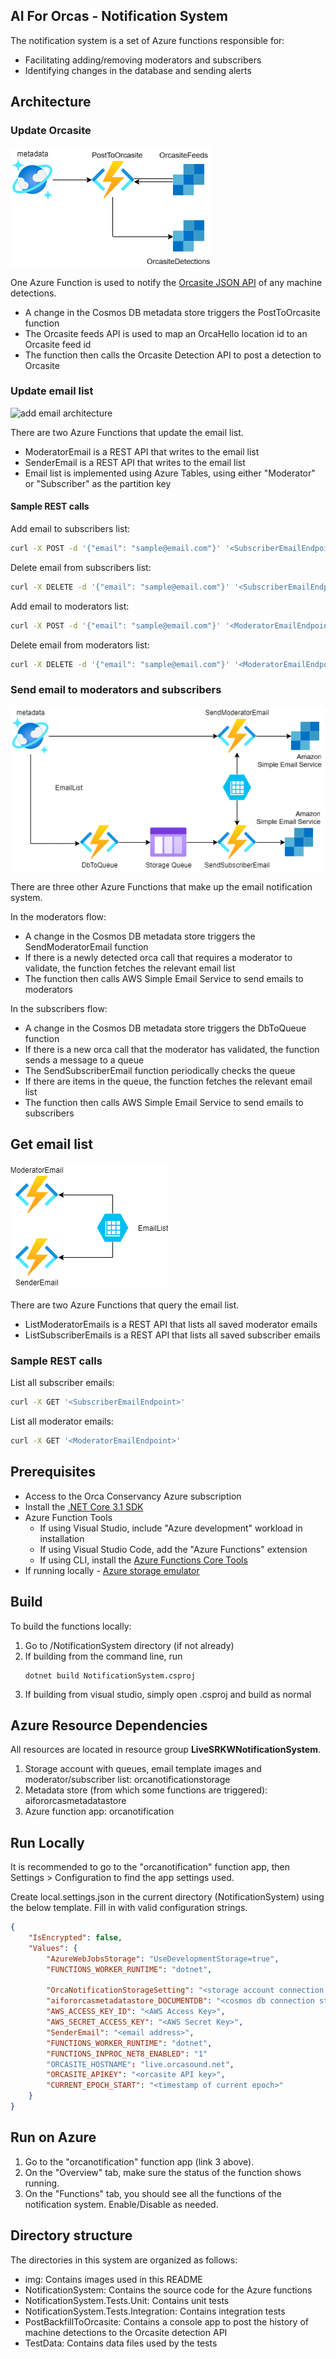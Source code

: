 ## AI For Orcas - Notification System

The notification system is a set of Azure functions responsible for:
- Facilitating adding/removing moderators and subscribers
- Identifying changes in the database and sending alerts

## Architecture

### Update Orcasite

![post to Orcasite architecture](img/post-to-orcasite.png)

One Azure Function is used to notify the [Orcasite JSON API](https://live.orcasound.net/api/json/swaggerui) of any machine detections.

- A change in the Cosmos DB metadata store triggers the PostToOrcasite function
- The Orcasite feeds API is used to map an OrcaHello location id to an Orcasite feed id
- The function then calls the Orcasite Detection API to post a detection to Orcasite

### Update email list

![add email architecture](img/add-email.png)

There are two Azure Functions that update the email list.

- ModeratorEmail is a REST API that writes to the email list
- SenderEmail is a REST API that writes to the email list
- Email list is implemented using Azure Tables, using either "Moderator" or "Subscriber" as the partition key

#### Sample REST calls

Add email to subscribers list:

```bash
curl -X POST -d '{"email": "sample@email.com"}' '<SubscriberEmailEndpoint>'
```

Delete email from subscribers list:

```bash
curl -X DELETE -d '{"email": "sample@email.com"}' '<SubscriberEmailEndpoint>'
```

Add email to moderators list:

```bash
curl -X POST -d '{"email": "sample@email.com"}' '<ModeratorEmailEndpoint>'
```

Delete email from moderators list:

```bash
curl -X DELETE -d '{"email": "sample@email.com"}' '<ModeratorEmailEndpoint>'
```

### Send email to moderators and subscribers

![send email architecture](img/send-email.png)

There are three other Azure Functions that make up the email notification system.

In the moderators flow:

- A change in the Cosmos DB metadata store triggers the SendModeratorEmail function
- If there is a newly detected orca call that requires a moderator to validate, the function fetches the relevant email list
- The function then calls AWS Simple Email Service to send emails to moderators

In the subscribers flow:

- A change in the Cosmos DB metadata store triggers the DbToQueue function
- If there is a new orca call that the moderator has validated, the function sends a message to a queue
- The SendSubscriberEmail function periodically checks the queue
- If there are items in the queue, the function fetches the relevant email list
- The function then calls AWS Simple Email Service to send emails to subscribers

## Get email list

![list email architecture](img/list-email.png)

There are two Azure Functions that query the email list.

- ListModeratorEmails is a REST API that lists all saved moderator emails
- ListSubscriberEmails is a REST API that lists all saved subscriber emails

### Sample REST calls

List all subscriber emails:

```bash
curl -X GET '<SubscriberEmailEndpoint>'
```

List all moderator emails:

```bash
curl -X GET '<ModeratorEmailEndpoint>'
```

## Prerequisites

- Access to the Orca Conservancy Azure subscription
- Install the [.NET Core 3.1 SDK](https://dotnet.microsoft.com/download/dotnet-core/3.1)
- Azure Function Tools
    - If using Visual Studio, include "Azure development" workload in installation
    - If using Visual Studio Code, add the "Azure Functions" extension
    - If using CLI, install the [Azure Functions Core Tools](https://docs.microsoft.com/en-us/azure/azure-functions/functions-run-local?tabs=linux%2Ccsharp%2Cbash#v2)
- If running locally - [Azure storage emulator](https://docs.microsoft.com/en-us/azure/storage/common/storage-use-emulator)

## Build 
To build the functions locally:

1. Go to /NotificationSystem directory (if not already)
2. If building from the command line, run 
    ```
    dotnet build NotificationSystem.csproj
    ```
3. If building from visual studio, simply open .csproj and build as normal

## Azure Resource Dependencies
All resources are located in resource group **LiveSRKWNotificationSystem**.

1. Storage account with queues, email template images and moderator/subscriber list: orcanotificationstorage
2. Metadata store (from which some functions are triggered): aifororcasmetadatastore
3. Azure function app: orcanotification

## Run Locally
It is recommended to go to the "orcanotification" function app, then Settings > Configuration to find the app settings used. 

Create local.settings.json in the current directory (NotificationSystem) using the below template. Fill in with valid configuration strings.

```json
{
    "IsEncrypted": false,
    "Values": {
        "AzureWebJobsStorage": "UseDevelopmentStorage=true",
        "FUNCTIONS_WORKER_RUNTIME": "dotnet",

        "OrcaNotificationStorageSetting": "<storage account connection string>",
        "aifororcasmetadatastore_DOCUMENTDB": "<cosmos db connection string>",
        "AWS_ACCESS_KEY_ID": "<AWS Access Key>",
        "AWS_SECRET_ACCESS_KEY": "<AWS Secret Key>",
        "SenderEmail": "<email address>",
        "FUNCTIONS_WORKER_RUNTIME": "dotnet",
        "FUNCTIONS_INPROC_NET8_ENABLED": "1"
        "ORCASITE_HOSTNAME": "live.orcasound.net",
        "ORCASITE_APIKEY": "<orcasite API key>",
        "CURRENT_EPOCH_START": "<timestamp of current epoch>"
    }
}
```

## Run on Azure

1. Go to the "orcanotification" function app (link 3 above). 
2. On the "Overview" tab, make sure the status of the function shows running.
3. On the "Functions" tab, you should see all the functions of the notification system. Enable/Disable as needed.

## Directory structure

The directories in this system are organized as follows:

* img: Contains images used in this README
* NotificationSystem: Contains the source code for the Azure functions
* NotificationSystem.Tests.Unit: Contains unit tests
* NotificationSystem.Tests.Integration: Contains integration tests
* PostBackfillToOrcasite: Contains a console app to post the history of machine detections to the Orcasite detection API
* TestData: Contains data files used by the tests
